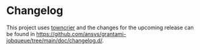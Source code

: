 # Changelog

This project uses [towncrier](https://towncrier.readthedocs.io/) and the
changes for the upcoming release can be found in
<https://github.com/ansys/grantami-jobqueue/tree/main/doc/changelog.d/>.

<!-- towncrier release notes start -->
